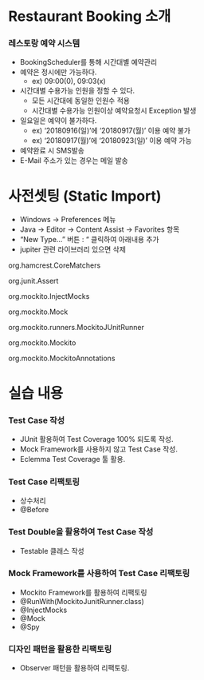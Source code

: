 # Restaurant Booking 소개 
### 레스토랑 예약 시스템 
* BookingScheduler를 통해 시간대별 예약관리
* 예약은 정시에만 가능하다.
	* ex) 09:00(0), 09:03(x)
* 시간대별 수용가능 인원을 정할 수 있다.
	* 모든 시간대에 동일한 인원수 적용
	* 시간대별 수용가능 인원이상 예약요청시 Exception 발생
* 일요일은 예약이 불가하다.
	* ex) ‘20180916(일)’에 ‘20180917(월)’ 이용 예약 불가
	* ex) ‘20180917(월)’에 ‘20180923(일)’ 이용 예약 가능
* 예약완료 시 SMS발송
* E-Mail 주소가 있는 경우는 메일 발송

# 사전셋팅 (Static Import)
* Windows -> Preferences 메뉴
* Java -> Editor -> Content Assist -> Favorites 항목
* “New Type…” 버튼 : “ 클릭하여 아래내용 추가
* jupiter 관련 라이브러리 있으면 삭제

org.hamcrest.CoreMatchers

org.junit.Assert

org.mockito.InjectMocks

org.mockito.Mock

org.mockito.runners.MockitoJUnitRunner

org.mockito.Mockito

org.mockito.MockitoAnnotations


# 실습 내용 
### Test Case 작성
* JUnit 활용하여 Test Coverage 100% 되도록 작성.
* Mock Framework를 사용하지 않고 Test Case 작성.
* Eclemma Test Coverage 툴 활용.

### Test Case 리팩토링
* 상수처리
* @Before

### Test Double을 활용하여 Test Case 작성
* Testable 클래스 작성

### Mock Framework를 사용하여 Test Case 리팩토링
* Mockito Framework를 활용하여 리팩토링
* @RunWith(MockitoJunitRunner.class)
* @InjectMocks
* @Mock
* @Spy

### 디자인 패턴을 활용한 리팩토링
* Observer 패턴을 활용하여 리팩토링.
